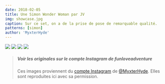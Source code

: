 ```yaml
---
date: 2018-02-05
title: Une Simon Wonder Woman par JV
img: showcase.jpg
caption: Sur ce set, on a de la prise de pose de remarquable qualité.
patterns: [simon]
author: 'MyxterHyde'
---
```

![](/img/showcase/wonder-woman-simon/view2.jpg)
![](/img/showcase/wonder-woman-simon/view3.jpg)
![](/img/showcase/wonder-woman-simon/view4.jpg)
![](/img/showcase/wonder-woman-simon/view5.jpg)

> ##### Voir les originales sur le compte Instagram de funloveadventure
>
> Ces images proviennent du 
> [compte Instagram](https://www.instagram.com/myxterhyde/)
> de [@MyxterHyde](/users/MyxterHyde).
> Elles sont reproduites ici avec sa permission.
